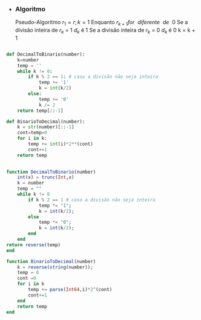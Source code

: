 - ### Algoritmo
	Pseudo-Algoritmo
		$\displaystyle r_1 = r; k=1$
		Enquanto $r_{k+1} for ~~diferente~~ de~~ 0$
			Se a divisão inteira de $r_k$ = 1
				$d_k$ é 1
			Se a divisão inteira de $r_k$ = 0
				$d_k$ é 0
			k = k + 1
		

```python

def DecimalToBinario(number):  
    k=number  
    temp = ''  
    while k != 0:   
        if k % 2 == 1: # caso a divisão não seja inteira  
            temp += '1'  
            k = int(k/2)  
        else:  
            temp += '0'  
            k /= 2  
    return temp[::-1]

def BinarioToDecimal(number):
	k = str(number)[::-1] 
	cont=temp=0
	for i in k:
		temp += int(i)*2**(cont)
		cont+=1
	return temp
	
```

```julia
function DecimalToBinario(number)
	int(x) = trunc(Int,x)
	k = number
	temp = ""
	while k != 0
		if k % 2 == 1 # caso a divisão não seja inteira
			temp *= "1";
			k = int(k/2);
		else
			temp *= "0";
			k = int(k/2);
		end
	end
return reverse(temp)
end

function BinarioToDecimal(number)
	k = reverse(string(number));
	temp = 0
	cont =0
	for i in k
		temp += parse(Int64,i)*2^(cont)
		cont+=1
	end
	return temp
end
```

